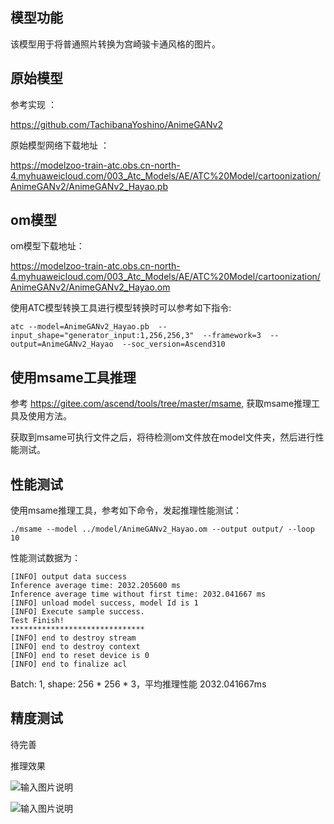 ## 模型功能

该模型用于将普通照片转换为宫崎骏卡通风格的图片。

## 原始模型

参考实现 ：

https://github.com/TachibanaYoshino/AnimeGANv2 

原始模型网络下载地址 ：

https://modelzoo-train-atc.obs.cn-north-4.myhuaweicloud.com/003_Atc_Models/AE/ATC%20Model/cartoonization/AnimeGANv2/AnimeGANv2_Hayao.pb

## om模型

om模型下载地址：

https://modelzoo-train-atc.obs.cn-north-4.myhuaweicloud.com/003_Atc_Models/AE/ATC%20Model/cartoonization/AnimeGANv2/AnimeGANv2_Hayao.om

使用ATC模型转换工具进行模型转换时可以参考如下指令:

```
atc --model=AnimeGANv2_Hayao.pb  --input_shape="generator_input:1,256,256,3"  --framework=3  --output=AnimeGANv2_Hayao  --soc_version=Ascend310 
```

## 使用msame工具推理

参考 https://gitee.com/ascend/tools/tree/master/msame, 获取msame推理工具及使用方法。

获取到msame可执行文件之后，将待检测om文件放在model文件夹，然后进行性能测试。

## 性能测试

使用msame推理工具，参考如下命令，发起推理性能测试： 

```
./msame --model ../model/AnimeGANv2_Hayao.om --output output/ --loop 10
```

性能测试数据为：

```
[INFO] output data success
Inference average time: 2032.205600 ms
Inference average time without first time: 2032.041667 ms
[INFO] unload model success, model Id is 1
[INFO] Execute sample success.
Test Finish!
******************************
[INFO] end to destroy stream
[INFO] end to destroy context
[INFO] end to reset device is 0
[INFO] end to finalize acl
```

Batch: 1, shape: 256 * 256 * 3，平均推理性能 2032.041667ms

## 精度测试

待完善

推理效果

![输入图片说明](https://images.gitee.com/uploads/images/2020/1230/182419_05ed823c_8113712.jpeg "hayao_44.jpg")

![输入图片说明](https://images.gitee.com/uploads/images/2020/1230/182428_247cf211_8113712.jpeg "hayao_AE86.jpg")
